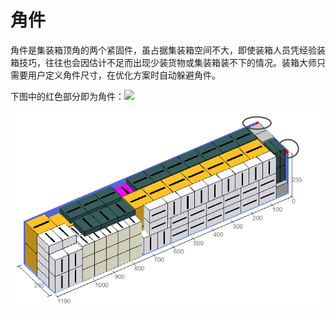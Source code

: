# 角件

角件是集装箱顶角的两个紧固件，虽占据集装箱空间不大，即使装箱人员凭经验装箱技巧，往往也会因估计不足而出现少装货物或集装箱装不下的情况。装箱大师只需要用户定义角件尺寸，在优化方案时自动躲避角件。

下图中的红色部分即为角件：![](https://github.com/loadmaster-inc/doc/tree/a57bfc4f602098b83a14d9899ca37e88e18e4334/.gitbook/assets/图片9A.png)

![](../../../../.gitbook/assets/wei-xin-jie-tu-20200805092623.png)

